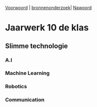 [Voorwoord](Voorwoord.md) | [bronnenonderzoek](Bronnenonderzoek.md)| [Nawoord](Nawoord.md)


# Jaarwerk 10 de klas
## Slimme technologie

### A.I

### Machine Learning

### Robotics

### Communication

